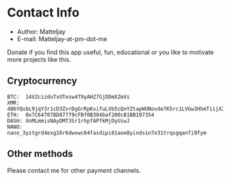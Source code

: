# Contact Info

- Author: Matteljay
- E-mail: Matteljay-at-pm-dot-me

Donate if you find this app useful, fun, educational or you like to motivate more projects like this.

## Cryptocurrency

    BTC:  14VZcizduTvUTesw4T9yAHZ7GjDDmXZmVs
    XMR:  4B6YQvbL9jqY3r1cD3ZvrDgGrRpKvifuLVb5cQnYZtapWUNovde7K5rc1LVGw3HhmTiijX21zHKSqjQtwxesBEe6FhufRGS
    ETH:  0x7C64707BD877f9cFBf0B304baf200cB1BB197354
    DASH: XnMLmmisNAyDMT3Sr1rhpfAPfkMjDyUiwJ
    NANO: nano_3yztgrd4exg16r6dwxwc64fasdipi81aoe8yindsin7o31trqsgqanfi9fym

## Other methods

Please contact me for other payment channels.


